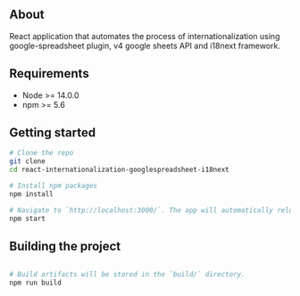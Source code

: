 ## About

React application that automates the process of internationalization using google-spreadsheet plugin, v4 google sheets API and i18next framework.

## Requirements

- Node >= 14.0.0
- npm >= 5.6

## Getting started

```bash
# Clone the repo
git clone
cd react-internationalization-googlespreadsheet-i18next

# Install npm packages
npm install

# Navigate to `http://localhost:3000/`. The app will automatically reload if you change any of the source files
npm start

```

## Building the project

```bash

# Build artifacts will be stored in the `build/` directory.
npm run build

```

